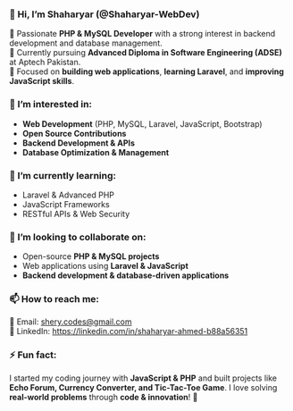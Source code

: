 ### 👋 Hi, I’m Shaharyar (@Shaharyar-WebDev)  
🔹 Passionate **PHP & MySQL Developer** with a strong interest in backend development and database management.  
🔹 Currently pursuing **Advanced Diploma in Software Engineering (ADSE)** at Aptech Pakistan.  
🔹 Focused on **building web applications**, **learning Laravel**, and **improving JavaScript skills**.  

### 👀 I’m interested in:  
- **Web Development** (PHP, MySQL, Laravel, JavaScript, Bootstrap)  
- **Open Source Contributions**  
- **Backend Development & APIs**  
- **Database Optimization & Management**  

### 🌱 I’m currently learning:  
- Laravel & Advanced PHP  
- JavaScript Frameworks  
- RESTful APIs & Web Security  

### 💞️ I’m looking to collaborate on:  
- Open-source **PHP & MySQL projects**  
- Web applications using **Laravel & JavaScript**  
- **Backend development & database-driven applications**  

### 📫 How to reach me:  
📩 Email: shery.codes@gmail.com  
🔗 LinkedIn: https://linkedin.com/in/shaharyar-ahmed-b88a56351   

### ⚡ Fun fact:  
I started my coding journey with **JavaScript & PHP** and built projects like **Echo Forum, Currency Converter, and Tic-Tac-Toe Game**. I love solving **real-world problems** through **code & innovation**! 🚀  


<!---
Shaharyar-WebDev/Shaharyar-WebDev is a ✨ special ✨ repository because its `README.md` (this file) appears on your GitHub profile.
You can click the Preview link to take a look at your changes.
--->
